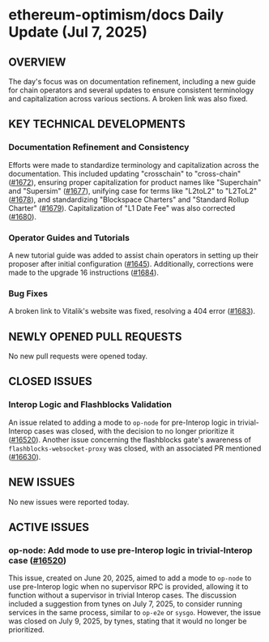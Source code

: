 # ethereum-optimism/docs Daily Update (Jul 7, 2025)

## OVERVIEW 
The day's focus was on documentation refinement, including a new guide for chain operators and several updates to ensure consistent terminology and capitalization across various sections. A broken link was also fixed.

## KEY TECHNICAL DEVELOPMENTS

### Documentation Refinement and Consistency
Efforts were made to standardize terminology and capitalization across the documentation. This included updating "crosschain" to "cross-chain" ([#1672](https://github.com/ethereum-optimism/docs/pull/1672)), ensuring proper capitalization for product names like "Superchain" and "Supersim" ([#1677](https://github.com/ethereum-optimism/docs/pull/1677)), unifying case for terms like "L2toL2" to "L2ToL2" ([#1678](https://github.com/ethereum-optimism/docs/pull/1678)), and standardizing "Blockspace Charters" and "Standard Rollup Charter" ([#1679](https://github.com/ethereum-optimism/docs/pull/1679)). Capitalization of "L1 Date Fee" was also corrected ([#1680](https://github.com/ethereum-optimism/docs/pull/1680)).

### Operator Guides and Tutorials
A new tutorial guide was added to assist chain operators in setting up their proposer after initial configuration ([#1645](https://github.com/ethereum-optimism/docs/pull/1645)). Additionally, corrections were made to the upgrade 16 instructions ([#1684](https://github.com/ethereum-optimism/docs/pull/1684)).

### Bug Fixes
A broken link to Vitalik's website was fixed, resolving a 404 error ([#1683](https://github.com/ethereum-optimism/docs/pull/1683)).

## NEWLY OPENED PULL REQUESTS
No new pull requests were opened today.

## CLOSED ISSUES

### Interop Logic and Flashblocks Validation
An issue related to adding a mode to `op-node` for pre-Interop logic in trivial-Interop cases was closed, with the decision to no longer prioritize it ([#16520](https://github.com/ethereum-optimism/docs/issues/16520)). Another issue concerning the flashblocks gate's awareness of `flashblocks-websocket-proxy` was closed, with an associated PR mentioned ([#16630](https://github.com/ethereum-optimism/docs/issues/16630)).

## NEW ISSUES
No new issues were reported today.

## ACTIVE ISSUES
### op-node: Add mode to use pre-Interop logic in trivial-Interop case ([#16520](https://github.com/ethereum-optimism/docs/issues/16520))
This issue, created on June 20, 2025, aimed to add a mode to `op-node` to use pre-Interop logic when no supervisor RPC is provided, allowing it to function without a supervisor in trivial Interop cases. The discussion included a suggestion from tynes on July 7, 2025, to consider running services in the same process, similar to `op-e2e` or `sysgo`. However, the issue was closed on July 9, 2025, by tynes, stating that it would no longer be prioritized.